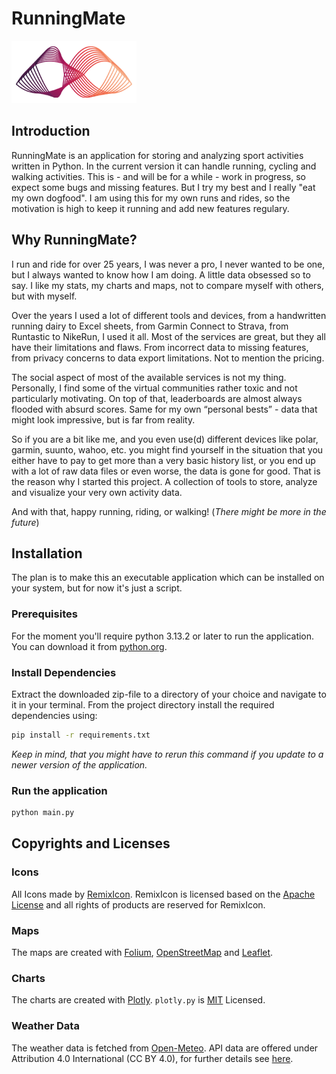 
# RunningMate
![Alt Text](images/logo-runningmate.png)
## Introduction
RunningMate is an application for storing and analyzing sport activities written in Python. 
In the current version it can handle running, cycling and walking activities. 
This is - and will be for a while - work in progress, so expect some bugs and missing features. 
But I try my best and I really "eat my own dogfood". I am using this for my own runs and rides, 
so the motivation is high to keep it running and add new features regulary.

## Why RunningMate?
I run and ride for over 25 years, I was never a pro, I never wanted to be one, but I always wanted to know how I am doing. 
A little data obsessed so to say. I like my stats, my charts and maps, not to compare myself with others, but with myself.

Over the years I used a lot of different tools and devices, from a handwritten running dairy to Excel sheets, from Garmin Connect to Strava, 
from Runtastic to NikeRun, I used it all. Most of the services are great, but they all have their limitations and flaws. 
From incorrect data to missing features, from privacy concerns to data export limitations. Not to mention the pricing. 

The social aspect of most of the available services is not my thing. Personally, I find some of the virtual communities rather toxic 
and not particularly motivating. On top of that, leaderboards are almost always flooded with absurd scores. Same for my own 
“personal bests” - data that might look impressive, but is far from reality.

So if you are a bit like me, and you even use(d) different devices like polar, garmin, suunto, wahoo, etc. you might find yourself in the
situation that you either have to pay to get more than a very basic history list, or you end up with a lot of raw data files or even worse, 
the data is gone for good. That is the reason why I started this project. 
A collection of tools to store, analyze and visualize your very own activity data.

And with that, happy running, riding, or walking! (*There might be more in the future*)

## Installation
The plan is to make this an executable application which can be installed on your system, but for now it's just a script.

### Prerequisites
For the moment you'll require python 3.13.2 or later to run the application. You can download it from [python.org](https://www.python.org/downloads/). 

### Install Dependencies
Extract the downloaded zip-file to a directory of your choice and navigate to it in your terminal. From the project directory install the required dependencies using:

   ```sh
   pip install -r requirements.txt
   ```

*Keep in mind, that you might have to rerun this command if you update to a newer version of the application.*

### Run the application

   ```sh
   python main.py
   ```

## Copyrights and Licenses

### Icons
All Icons made by [RemixIcon](https://remixicon.com/). RemixIcon is licensed based on the [Apache License](https://github.com/Remix-Design/remixicon/blob/master/License) and all rights of products are reserved for RemixIcon.

### Maps
The maps are created with [Folium](https://python-visualization.github.io/folium/latest/index.html), [OpenStreetMap](https://www.openstreetmap.org) and [Leaflet](https://leafletjs.com/).

### Charts
The charts are created with [Plotly](https://github.com/plotly/plotly.py). `plotly.py` is [MIT](https://github.com/plotly/plotly.py/blob/main/LICENSE.txt) Licensed.

### Weather Data
The weather data is fetched from [Open-Meteo](https://open-meteo.com/). API data are offered under Attribution 4.0 International (CC BY 4.0), for further details see [here](https://open-meteo.com/en/license).